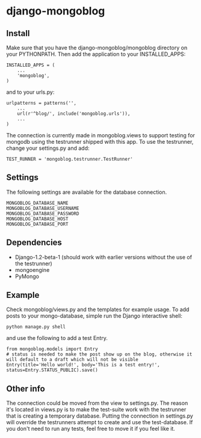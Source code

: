 # django-mongoblog

## Install

Make sure that you have the django-mongoblog/mongoblog directory on your PYTHONPATH.
Then add the application to your INSTALLED_APPS:

    INSTALLED_APPS = (
        ...
        'mongoblog',
    )

and to your urls.py:
    
    urlpatterns = patterns('',
        ...
        url(r'^blog/', include('mongoblog.urls')),
        ...
    )

The connection is currently made in mongoblog.views to support testing for
mongodb using the testrunner shipped with this app. To use the testrunner,
change your settings.py and add:
    
    TEST_RUNNER = 'mongoblog.testrunner.TestRunner'

## Settings
The following settings are available for the database connection.

    MONGOBLOG_DATABASE_NAME
    MONGOBLOG_DATABASE_USERNAME
    MONGOBLOG_DATABASE_PASSWORD
    MONGOBLOG_DATABASE_HOST
    MONGOBLOG_DATABASE_PORT

## Dependencies

 * Django-1.2-beta-1 (should work with earlier versions without the use of the testrunner)
 * mongoengine
 * PyMongo

## Example
Check mongoblog/views.py and the templates for example usage. To add posts to your mongo-database, simple run the Django interactive shell:
    
    python manage.py shell

and use the following to add a test Entry.

    from mongoblog.models import Entry
    # status is needed to make the post show up on the blog, otherwise it will default to a draft which will not be visible
    Entry(title='Hello world!', body='This is a test entry!', status=Entry.STATUS_PUBLIC).save()

## Other info
The connection could be moved from the view to settings.py. The reason it's located in views.py is to make the test-suite work with the testrunner that is creating a temporary database. Putting the connection in settings.py will override the testrunners attempt to create and use the test-database. If you don't need to run any tests, feel free to move it if you feel like it.
